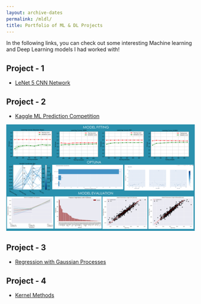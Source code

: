 ```yaml
---
layout: archive-dates
permalink: /mldl/
title: Portfolio of ML & DL Projects
---
```


In the following links, you can check out some interesting Machine learning and Deep Learning models I had worked with!

## Project - 1

- [LeNet 5 CNN Network](/Notebooks/LeNet5_CNN.html)

## Project - 2
- [Kaggle ML Prediction Competition](/Notebooks/Kaggle_Comp.html)

<img src="/images/ml1.png?raw=true"/>

## Project - 3
- [Regression with Gaussian Processes](/Notebooks/GPs.md)


## Project - 4
- [Kernel Methods](/Notebooks/kernels.html)


